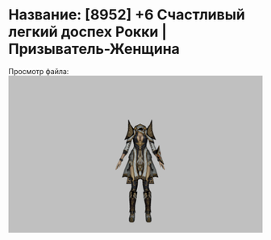 # Название: [8952] +6 Счастливый легкий доспех Рокки | Призыватель-Женщина

Просмотр файла:
![p090032.png](p090032.png)